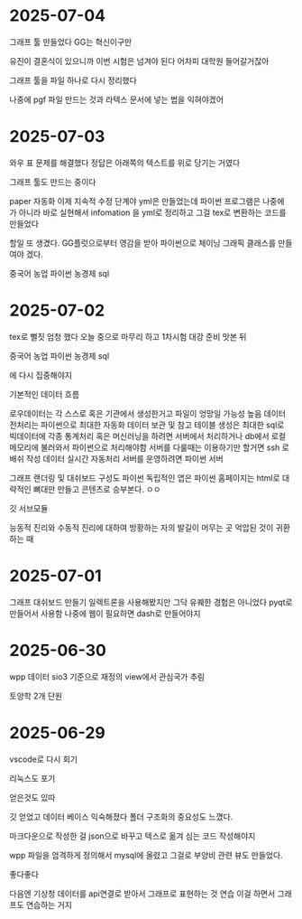 # 2025-07-04

그래프 툴 만들었다 GG는 혁신이구만

유진이 결혼식이 있으니까
이번 시험은 넘겨야 된다
어차피 대학원 들어갈거잖아

그래프 툴을 파일 하나로 다시 정리했다

나중에 pgf 파일 만드는 것과 라텍스 문서에 넣는 법을 익혀야겠어


# 2025-07-03

와우 표 문제를 해결했다
정답은 아래쪽의 텍스트를 위로 당기는 거였다

그래프 툴도 만드는 중이다

paper 자동화 이제 지속적 수정 단계야
yml은 만들었는데 파이썬 프로그램은 나중에 가 아니라 바로 실현해서 
infomation 을 yml로 정리하고 그걸 tex로 변환하는 코드를 만들었다


할일 또 생겼다.
GG플럿으로부터 영감을 받아 파이썬으로 체이닝 그래픽 클래스를 만들여야 겠다.


중국어 농업
파이썬 농경제 sql



# 2025-07-02

tex로 뻘짓 엄청 했다 오늘 중으로 마무리 하고 1차시험 대강 준비 맛본 뒤

중국어 농업
파이썬 농경제 sql

에 다시 집중해야지


기본적인 데이터 흐름

로우데이터는 각 스스로 혹은 기관에서 생성한거고 파일이 엉망일 가능성 높음
데이터 전처리는 파이썬으로 최대한 자동화
데이터 보관 및 참고 테이블 생성은 최대한 sql로
빅데이터에 각종 통계처리 혹은 머신러닝을 하려면 서버에서 처리하거나 db에서 로컬 메모리에 불러와서 파이썬으로 처리해야함
서버를 다룰때는 이용하기만 할거면 ssh 로 배쉬 작성
데이터 실시간 자동처리 서버를 운영하려면 파이썬 서버
<!-- 그래프 랜더링 및 대쉬보드 구성은 자바스크립트로 작성해서 웹연동 -->
그래프 랜더링 및 대쉬보드 구성도 파이썬
독립적인 앱은 파이썬
홈페이지는 html로 대략적인 뼈대만 만들고 콘텐츠로 승부본다.
ㅇㅇ

깃 서브모듈




능동적 진리와 수동적 진리에 대하여
방황하는 자의 발길이 머무는 곳
억압된 것이 귀환하는 때





# 2025-07-01

그래프 대쉬보드 만들기 
일렉트론을 사용해봤지만 그닥 유퀘한 경험은 아니었다
pyqt로 만들어서 사용함
나중에 웹이 필요하면 dash로 만들어야지

# 2025-06-30

wpp 데이터 sio3 기준으로 재정의
view에서 관심국가 추림

토양학 2개 단원


# 2025-06-29

vscode로 다시 회기

리눅스도 포기


얻은것도 있따

깃 얻었고
데이터 베이스 익숙해졌다
폴더 구조화의 중요성도 느꼈다.

마크다운으로 작성한 걸 json으로 바꾸고 텍스로 옮겨 심는 코드 작성해야지

wpp 파일을 엄격하게 정의해서 mysql에 올렸고
그걸로 부양비 관련 뷰도 만들었다.

좋다좋다

다음엔 기상청 데이터를 api연결로 받아서 그래프로 표현하는 것 연습
이걸 하면서 그래프도 연습하는 거지 


